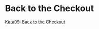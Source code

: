 Back to the Checkout
====================

[Kata09: Back to the Checkout](http://codekata.com/kata/kata09-back-to-the-checkout/)
